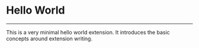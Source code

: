 # Hello World
------

This is a very minimal hello world extension. It introduces the basic concepts around extension writing.